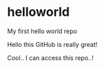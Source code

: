 # helloworld
My first hello world repo

Hello this GitHub is really great!


Cool.. I can access this repo..!
